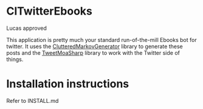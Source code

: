 ﻿# ClTwitterEbooks
Lucas approved

This application is pretty much your standard run-of-the-mill Ebooks bot for twitter. It uses the [ClutteredMarkovGenerator](https://github.com/wallnutkraken/ClutteredMarkovGenerator) library to generate these posts and the [TweetMoaSharp](https://github.com/Yortw/tweetmoasharp) library to work with the Twitter side of things.

# Installation instructions
Refer to INSTALL.md